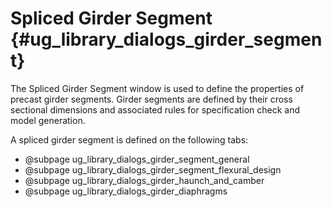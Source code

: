 Spliced Girder Segment {#ug_library_dialogs_girder_segment}
==============================================
The Spliced Girder Segment window is used to define the properties of precast girder segments. Girder segments are defined by their cross sectional dimensions and associated rules for specification check and model generation.

A spliced girder segment is defined on the following tabs:

* @subpage ug_library_dialogs_girder_segment_general
* @subpage ug_library_dialogs_girder_segment_flexural_design
* @subpage ug_library_dialogs_girder_haunch_and_camber
* @subpage ug_library_dialogs_girder_diaphragms
